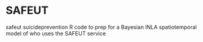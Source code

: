 # SAFEUT
safeut suicideprevention
R code to prep for a Bayesian INLA spatiotemporal model of who uses the SAFEUT service

